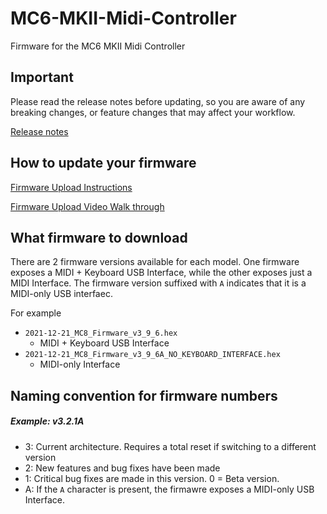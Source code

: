 # MC6-MKII-Midi-Controller
Firmware for the MC6 MKII Midi Controller

## Important
Please read the release notes before updating, so you are aware of any breaking changes, or feature changes that may affect your workflow.

[Release notes](https://morningstarengineering.atlassian.net/wiki/spaces/MMS/pages/917045253/Firmware+Release+Notes)


## How to update your firmware
[Firmware Upload Instructions](https://morningstarengineering.atlassian.net/wiki/spaces/MMS/pages/946307073/Updating+your+Firmware)

[Firmware Upload Video Walk through](https://www.youtube.com/watch?v=wtvX8Y9LzXo)

## What firmware to download
There are 2 firmware versions available for each model. One firmware exposes a MIDI + Keyboard USB Interface, while the other exposes just a MIDI Interface. The firmware version suffixed with `A` indicates that it is a MIDI-only USB interfaec.

For example
- `2021-12-21_MC8_Firmware_v3_9_6.hex`
  - MIDI + Keyboard USB Interface 
- `2021-12-21_MC8_Firmware_v3_9_6A_NO_KEYBOARD_INTERFACE.hex`
  - MIDI-only Interface 

## Naming convention for firmware numbers

##### Example: v3.2.1A
- 3: Current architecture. Requires a total reset if switching to a different version
- 2: New features and bug fixes have been made
- 1: Critical bug fixes are made in this version. 0 = Beta version.
- A: If the `A` character is present, the firmawre exposes a MIDI-only USB Interface.
